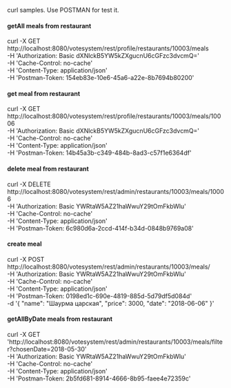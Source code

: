 curl samples. Use POSTMAN for test it.
#### getAll meals from restaurant
curl -X GET \
  http://localhost:8080/votesystem/rest/profile/restaurants/10003/meals \
  -H 'Authorization: Basic dXNlckB5YW5kZXgucnU6cGFzc3dvcmQ=' \
  -H 'Cache-Control: no-cache' \
  -H 'Content-Type: application/json' \
  -H 'Postman-Token: 154eb83e-10e6-45a6-a22e-8b7694b80200'
  
#### get meal from restaurant
curl -X GET \
  http://localhost:8080/votesystem/rest/profile/restaurants/10003/meals/10006 \
  -H 'Authorization: Basic dXNlckB5YW5kZXgucnU6cGFzc3dvcmQ=' \
  -H 'Cache-Control: no-cache' \
  -H 'Content-Type: application/json' \
  -H 'Postman-Token: 14b45a3b-c349-484b-8ad3-c57f1e6364df'

#### delete meal from restaurant
curl -X DELETE \
  http://localhost:8080/votesystem/rest/admin/restaurants/10003/meals/10006 \
  -H 'Authorization: Basic YWRtaW5AZ21haWwuY29tOmFkbWlu' \
  -H 'Cache-Control: no-cache' \
  -H 'Content-Type: application/json' \
  -H 'Postman-Token: 6c980d6a-2ccd-414f-b34d-0848b9769a08'
  
#### create meal
curl -X POST \
  http://localhost:8080/votesystem/rest/admin/restaurants/10003/meals/ \
  -H 'Authorization: Basic YWRtaW5AZ21haWwuY29tOmFkbWlu' \
  -H 'Cache-Control: no-cache' \
  -H 'Content-Type: application/json' \
  -H 'Postman-Token: 0198ed1c-690e-4819-885d-5d79df5d084d' \
  -d '{
    "name": "Шаурма царская",
    "price": 3000,
    "date": "2018-06-06"
	}'
	
#### getAllByDate meals	from restaurant
curl -X GET \
  'http://localhost:8080/votesystem/rest/admin/restaurants/10003/meals/filter?chosenDate=2018-05-30' \
  -H 'Authorization: Basic YWRtaW5AZ21haWwuY29tOmFkbWlu' \
  -H 'Cache-Control: no-cache' \
  -H 'Content-Type: application/json' \
  -H 'Postman-Token: 2b5fd681-8914-4666-8b95-faee4e72359c'
